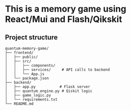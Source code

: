 # This is a memory game using React/Mui and Flash/Qikskit

## **Project structure**

```
quantum-memory-game/
├── frontend/
│   ├── public/
│   ├── src/
│   │   ├── components/
│   │   ├── services/     # API calls to backend
│   │   └── App.js
│   └── package.json
├── backend/
│   ├── app.py           # Flask server
│   ├── quantum_engine.py # Qiskit logic
│   ├── game_logic.py
│   └── requirements.txt
└── README.md
```

